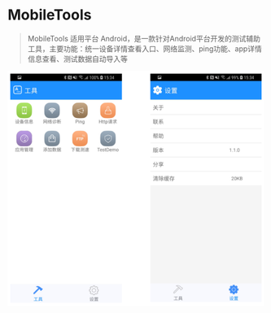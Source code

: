 # MobileTools

> MobileTools 适用平台 Android，是一款针对Android平台开发的测试辅助工具，主要功能：统一设备详情查看入口、网络监测、ping功能、app详情信息查看、测试数据自动导入等

![image](https://github.com/GHyyy/MobileTools/blob/master/app/src/main/res/drawable/hk_01.png)
